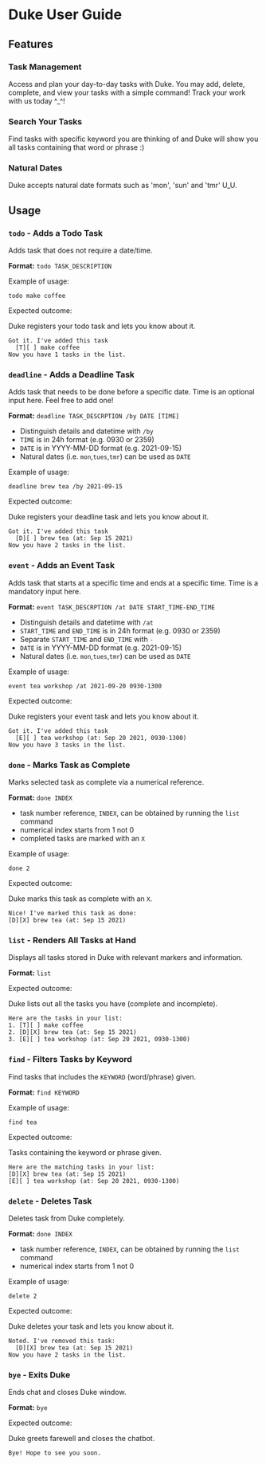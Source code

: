 # Duke User Guide

## Features 

### Task Management

Access and plan your day-to-day tasks with Duke. 
You may add, delete, complete, and view your tasks with a simple command! 
Track your work with us today ^_^! 

### Search Your Tasks

Find tasks with specific keyword you are thinking of and Duke will 
show you all tasks containing that word or phrase :)

### Natural Dates

Duke accepts natural date formats such as 'mon', 'sun' and 'tmr' U_U.

## Usage

### `todo` - Adds a Todo Task
Adds task that does not require a date/time.

**Format:** `todo TASK_DESCRIPTION`

Example of usage: 

`todo make coffee`

Expected outcome:

Duke registers your todo task and lets you know about it.

```
Got it. I've added this task
  [T][ ] make coffee
Now you have 1 tasks in the list.
```

### `deadline` - Adds a Deadline Task

Adds task that needs to be done before a specific date. 
Time is an optional input here. Feel free to add one!

**Format:** `deadline TASK_DESCRPTION /by DATE [TIME]`

- Distinguish details and datetime with `/by`
- `TIME` is in 24h format (e.g. 0930 or 2359)
- `DATE` is in YYYY-MM-DD format (e.g. 2021-09-15)
- Natural dates (i.e. `mon`,`tues`,`tmr`) can be used as `DATE`

Example of usage:

`deadline brew tea /by 2021-09-15`

Expected outcome:

Duke registers your deadline task and lets you know about it.

```
Got it. I've added this task
  [D][ ] brew tea (at: Sep 15 2021)
Now you have 2 tasks in the list.
```
### `event` - Adds an Event Task

Adds task that starts at a specific time and ends at a specific time. Time is a mandatory input here.

**Format:** `event TASK_DESCRPTION /at DATE START_TIME-END_TIME`

- Distinguish details and datetime with `/at`
- `START_TIME` and `END_TIME` is in 24h format (e.g. 0930 or 2359)
- Separate `START_TIME` and `END_TIME` with `-`
- `DATE` is in YYYY-MM-DD format (e.g. 2021-09-15)
- Natural dates (i.e. `mon`,`tues`,`tmr`) can be used as `DATE`

Example of usage:

`event tea workshop /at 2021-09-20 0930-1300`

Expected outcome:

Duke registers your event task and lets you know about it.

```
Got it. I've added this task
  [E][ ] tea workshop (at: Sep 20 2021, 0930-1300)
Now you have 3 tasks in the list.
```

### `done` - Marks Task as Complete

Marks selected task as complete via a numerical reference.

**Format:** `done INDEX`

- task number reference, `INDEX`, can be obtained by running the `list` command
- numerical index starts from 1 not 0
- completed tasks are marked with an `X`


Example of usage:

`done 2`

Expected outcome:

Duke marks this task as complete with an `X`.

```
Nice! I've marked this task as done:
[D][X] brew tea (at: Sep 15 2021)
```

### `list` - Renders All Tasks at Hand

Displays all tasks stored in Duke with relevant markers and information.

**Format:** `list`

Expected outcome:

Duke lists out all the tasks you have (complete and incomplete).

```
Here are the tasks in your list:
1. [T][ ] make coffee
2. [D][X] brew tea (at: Sep 15 2021)
3. [E][ ] tea workshop (at: Sep 20 2021, 0930-1300)
```

### `find` - Filters Tasks by Keyword

Find tasks that includes the `KEYWORD` (word/phrase) given.

**Format:** `find KEYWORD`

Example of usage:

`find tea`

Expected outcome:

Tasks containing the keyword or phrase given.
```
Here are the matching tasks in your list:
[D][X] brew tea (at: Sep 15 2021)
[E][ ] tea workshop (at: Sep 20 2021, 0930-1300)
```

### `delete` - Deletes Task

Deletes task from Duke completely.

**Format:** `done INDEX`

- task number reference, `INDEX`, can be obtained by running the `list` command
- numerical index starts from 1 not 0

Example of usage:

`delete 2`

Expected outcome:

Duke deletes your task and lets you know about it.

```
Noted. I've removed this task:
  [D][X] brew tea (at: Sep 15 2021)
Now you have 2 tasks in the list.
```

### `bye` - Exits Duke

Ends chat and closes Duke window.

**Format:** `bye`

Expected outcome:

Duke greets farewell and closes the chatbot.

```
Bye! Hope to see you soon.
```
